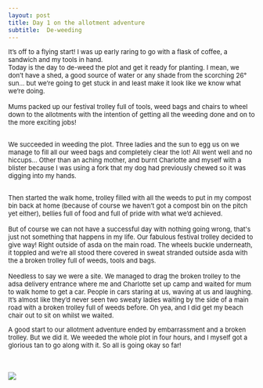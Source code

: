 ```yaml
---
layout: post
title: Day 1 on the allotment adventure
subtitle:  De-weeding
---
```


<div class="text-left">
<div class="boxed">
  <font size="2">
      
It’s off to a flying start! I was up early raring to go with a flask of coffee, a sandwich and my tools in hand. <br>
Today is the day to de-weed the plot and get it ready for planting. I mean, we don’t have a shed, a good source of water or any shade from the scorching 26° sun... but we’re going to get stuck in and least make it look like we know what we’re doing. <br> <br> Mums packed up our festival trolley full of tools, weed bags and chairs to wheel down to the allotments with the intention of getting all the weeding done and on to the more exciting jobs! <br><br> 

We succeeded in weeding the plot. Three ladies and the sun to egg us on we manage to fill all our weed bags and completely clear the lot! All went well and no hiccups... Other than an aching mother, and burnt Charlotte and myself with a blister because I was using a fork that my dog had previously chewed so it was digging into my hands. <br><br> 

Then started the walk home, trolley filled with all the weeds to put in my compost bin back at home (because of course we haven’t got a compost bin on the pitch yet either), bellies full of food and full of pride with what we’d achieved. <br><br> But of course we can not have a successful day with nothing going wrong, that's just not something that happens in my life. Our fabulous festival trolley decided to give way! Right outside of asda on the main road. The wheels buckle underneath, it toppled and we’re all stood there covered in sweat stranded outside asda with the a broken trolley full of weeds, tools and bags. <br><br>Needless to say we were a site. We managed to drag the broken trolley to the adsa delivery entrance where me and Charlotte set up camp and waited for mum to walk home to get a car. People in cars staring at us, waving at us and laughing. It’s almost like they’d never seen two sweaty ladies waiting by the side of a main road with a broken trolley full of weeds before. Oh yea, and I did get my beach chair out to sit on whilst we waited.<br>

A good start to our allotment adventure ended by embarrassment and a broken trolley. But we did it. We weeded the whole plot in four hours, and I myself got a glorious tan to go along with it. So all is going okay so far!

</font>
    <br>

<div class="text-center">
  <br/>
  <img src="{{ site.baseurl }}/img/allotmentday1.jpeg"/>
</div>